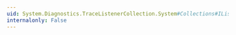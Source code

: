 ```yaml
---
uid: System.Diagnostics.TraceListenerCollection.System#Collections#IList#Insert(System.Int32,System.Object)
internalonly: False
---
```

